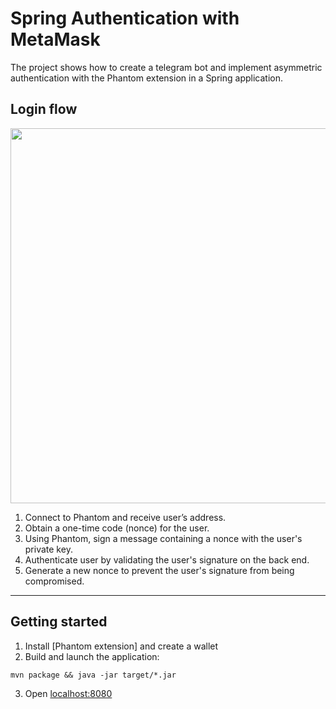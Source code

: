 # Spring Authentication with MetaMask
The project shows how to create a telegram bot and implement asymmetric authentication with the Phantom extension in a Spring application.

## Login flow

<img src="https://dz2cdn1.dzone.com/storage/temp/17180912-spring-authentication-with-metamask.png" height="600"/>

1. Connect to Phantom and receive user’s address.
2. Obtain a one-time code (nonce) for the user.
3. Using Phantom, sign a message containing a nonce with the user's private key.
4. Authenticate user by validating the user's signature on the back end.
5. Generate a new nonce to prevent the user's signature from being compromised.

---

## Getting started

1. Install [Phantom extension] and create a wallet
2. Build and launch the application:
```
mvn package && java -jar target/*.jar
```
3. Open [localhost:8080](http://localhost:8080)
